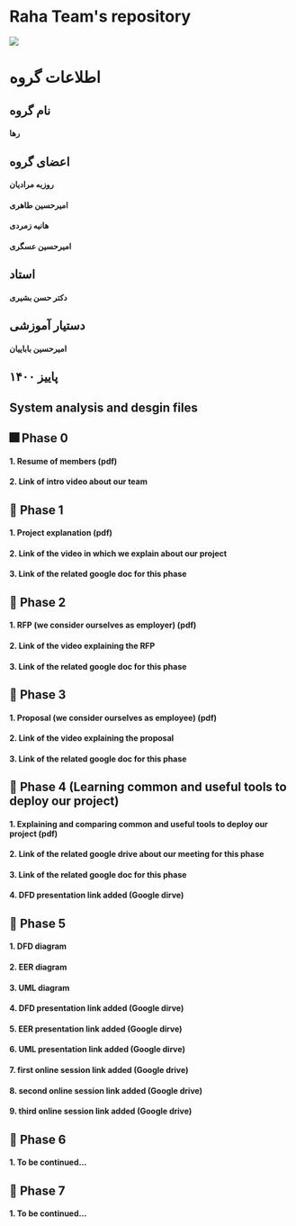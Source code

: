 # Raha Team's repository
![](https://s21.picofile.com/file/8444443642/imageedit_2_7348523058.png)

# اطلاعات گروه
## نام گروه
#### رها

## اعضای گروه
#### روزبه مرادیان
#### امیرحسین طاهری
#### هانیه زمردی
#### امیرحسین عسگری

## استاد
#### دکتر حسن بشیری

## دستیار آموزشی
#### امیرحسین باباییان

## پاییز ۱۴۰۰

## System analysis and desgin files
## :fireworks: Phase 0
#### 1. Resume of members (pdf)
#### 2. Link of intro video about our team
## :gift: Phase 1
#### 1. Project explanation (pdf)
#### 2. Link of the video in which we explain about our project
#### 3. Link of the related google doc for this phase
## :christmas_tree: Phase 2
#### 1. RFP (we consider ourselves as employer) (pdf)
#### 2. Link of the video explaining the RFP
#### 3. Link of the related google doc for this phase
## :tanabata_tree: Phase 3
#### 1. Proposal (we consider ourselves as employee) (pdf)
#### 2. Link of the video explaining the proposal
#### 3. Link of the related google doc for this phase
## :tada: Phase 4 (Learning common and useful tools to deploy our project)
#### 1. Explaining and comparing common and useful tools to deploy our project (pdf)
#### 2. Link of the related google drive about our meeting for this phase
#### 3. Link of the related google doc for this phase
#### 4. DFD presentation link added (Google dirve)
## :balloon: Phase 5
#### 1. DFD diagram
#### 2. EER diagram
#### 3. UML diagram
#### 4. DFD presentation link added (Google dirve)
#### 5. EER presentation link added (Google dirve)
#### 6. UML presentation link added (Google dirve)
#### 7. first online session link added (Google drive)
#### 8. second online session link added (Google drive)
#### 9. third online session link added (Google drive)
## :crystal_ball: Phase 6
#### 1. To be continued...
## :jack_o_lantern: Phase 7
#### 1. To be continued...
